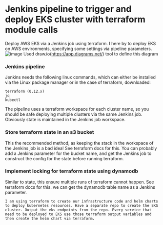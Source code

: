 # Jenkins pipeline to trigger and deploy EKS cluster with terraform module calls

Deploy AWS EKS via a Jenkins job using terraform. I here by to deploy EKS on AWS environments, specifying some settings via pipeline parameters.
![image](https://user-images.githubusercontent.com/35074202/111352925-08b84b00-8685-11eb-8913-4765d90d9986.png)
                                          Used draw.io(https://app.diagrams.net/) tool to define this diagram
### Jenkins pipeline

Jenkins needs the following linux commands, which can either be installed via the Linux package manager or in the case of terraform, downloaded:
```
terraform (0.12.x)
jq
kubectl
```
The pipeline uses a terraform workspace for each cluster name, so you should be safe deploying multiple clusters via the same Jenkins job. Obviously state is maintained in the Jenkins job workspace.

### Store terraform state in an s3 bucket
This the recommended method, as keeping the stack in the workspace of the Jenkins job is a bad idea! See terraform docs for this. You can probably add a Jenkins parameter for the bucket name, and get the Jenkins job to construct the config for the state before running terraform.

### Implement locking for terraform state using dynamodb
Similar to state, this ensure multiple runs of terraform cannot happen. See terraform docs for this. we can get the dynamodb table name as a Jenkins parameter.

```
I am using terraform to create our infrastructure code and helm charts to deploy kubernetes resources. Have a separate repo to create the EKS cluster. Output the eks endpoints from the repo. Every service that need to be deployed to EKS use those terraform output variables and then create the helm chart via terraform.
